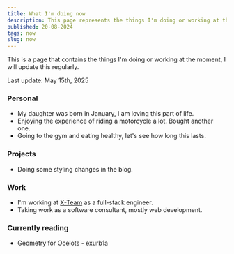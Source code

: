 ```yaml
---
title: What I'm doing now
description: This page represents the things I'm doing or working at the moment.
published: 20-08-2024
tags: now
slug: now
---
```


This is a page that contains the things I'm doing or working at the moment, I will update this regularly.

Last update: May 15th, 2025

### Personal

- My daughter was born in January, I am loving this part of life.
- Enjoying the experience of riding a motorcycle a lot. Bought another one.
- Going to the gym and eating healthy, let's see how long this lasts.

### Projects

- Doing some styling changes in the blog.

### Work

- I'm working at [X-Team](https://x-team.com/) as a full-stack engineer.
- Taking work as a software consultant, mostly web development.

### Currently reading

- Geometry for Ocelots - exurb1a

###
